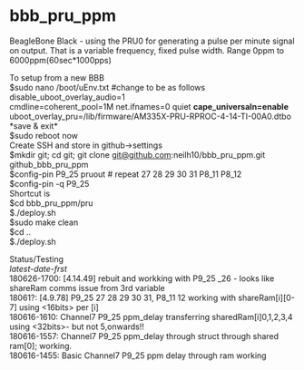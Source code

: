 # bbb_pru_ppm
BeagleBone Black - using the PRU0 for generating a pulse per minute signal on output. That is a variable frequency, fixed pulse width. Range 0ppm to 6000ppm(60sec*1000pps)

To setup from a new BBB    
$sudo nano /boot/uEnv.txt  #change to be as follows  
disable_uboot_overlay_audio=1  
cmdline=coherent_pool=1M net.ifnames=0 quiet **cape_universaln=enable**  
uboot_overlay_pru=/lib/firmware/AM335X-PRU-RPROC-4-14-TI-00A0.dtbo  
\*save & exit*  
$sudo reboot now  
Create SSH and store in github->settings  
$mkdir git; cd git; git clone git@github.com:neilh10/bbb_pru_ppm.git github_bbb_pru_ppm   
$config-pin P9_25 pruout     # repeat 27 28 29 30 31 P8_11 P8_12  
$config-pin -q P9_25  
Shortcut is  
$cd bbb_pru_ppm/pru  
$./deploy.sh  
$sudo make clean  
$cd ..  
$./deploy.sh  

Status/Testing  
*latest-date-frst*  
180626-1700: [4.14.49] rebuit and workking with P9_25 _26 - looks like shareRam comms issue from 3rd variable  
18061?: [4.9.78] P9_25 27 28 29 30 31, P8_11 12 working with shareRam[i][0-7] using <16bits> per [i]  
180616-1610: Channel7 P9_25 ppm_delay transferring sharedRam[i]0,1,2,3,4 using <32bits>- but not 5,onwards!!  
180616-1557: Channel7 P9_25 ppm_delay through struct through shared ram[0]; working.  
180616-1455: Basic Channel7 P9_25 ppm delay through ram working  
